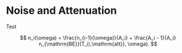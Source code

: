 
# Noise and Attenuation

Test

$$
n_i(\omega) = \frac{n_{i-1}(\omega)}{A_i} + \frac{A_i - 1}{A_i} n_{\mathrm{BE}}(T_{i,\mathrm{att}}, \omega).
$$